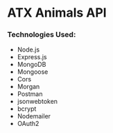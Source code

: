 # ATX Animals API

### Technologies Used:

- Node.js
- Express.js
- MongoDB
- Mongoose
- Cors
- Morgan
- Postman
- jsonwebtoken
- bcrypt
- Nodemailer
- OAuth2
